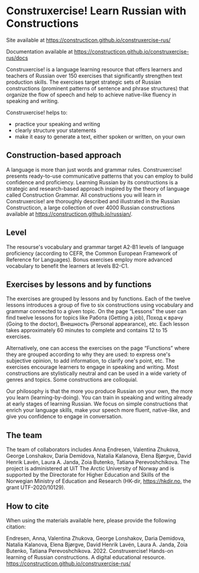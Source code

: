 # Construxercise! Learn Russian with Constructions

Site available at https://constructicon.github.io/construxercise-rus/

Documentation available at https://constructicon.github.io/construxercise-rus/docs

Construxercise! is a language learning resource that offers learners and teachers of Russian over 150 exercises that significantly strengthen text production skills. The exercises target strategic sets of Russian constructions (prominent patterns of sentence and phrase structures) that organize the flow of speech and help to achieve native-like fluency in speaking and writing. 

Construxercise! helps to:

- practice your speaking and writing
- clearly structure your statements
- make it easy to generate a text, either spoken or written, on your own

## Construction-based approach

A language is more than just words and grammar rules. Construxercise! presents ready-to-use communicative patterns that you can employ to build confidence and proficiency. Learning Russian by its constructions is a strategic and research-based approach inspired by the theory of language called Construction Grammar. All constructions you will learn in Construxercise! are thoroughly described and illustrated in the Russian Constructicon, a large collection of over 4000 Russian constructions available at https://constructicon.github.io/russian/. 


## Level

The resourse's vocabulary and grammar target A2-B1 levels of language proficiency (according to CEFR, the Common European Framework of Reference for Languages). Bonus exercises employ more advanced vocabulary to benefit the learners at levels B2-C1. 

## Exercises by lessons and by functions

The exercises are grouped by lessons and by functions. Each of the twelve lessons introduces a group of five to six constructions using vocabulary and grammar connected to a given topic. On the page “Lessons” the user can find twelve lessons for topics like Работа (Getting a job), Поход к врачу (Going to the doctor), Внешность (Personal appearance), etc. Each lesson takes approximately 60 minutes to complete and contains 12 to 15 exercises.

Alternatively, one can access the exercises on the page “Functions” where they are grouped according to why they are used: to express one's subjective opinion, to add information, to clarify one's point, etc. The exercises encourage learners to engage in speaking and writing. Most constructions are stylistically neutral and can be used in a wide variety of genres and topics. Some constructions are colloquial.

Our philosophy is that the more you produce Russian on your own, the more you learn (learning-by-doing). You can train in speaking and writing already at early stages of learning Russian. We focus on simple constructions that enrich your language skills, make your speech more fluent, native-like, and give you confidence to engage in conversation.

## The team
The team of collaborators includes Anna Endresen, Valentina Zhukova, George Lonshakov, Daria Demidova, Natalia Kalanova, Elena Bjørgve, David Henrik Lavén, Laura A. Janda, Zoia Butenko, Tatiana Perevoshchikova. The project is administered at UiT The Arctic University of Norway and is supported by the Directorate for Higher Education and Skills of the Norwegian Ministry of Education and Research (HK-dir, https://hkdir.no, the grant UTF-2020/10129).

## How to cite

When using the materials available here, please provide the following citation:

Endresen, Anna, Valentina Zhukova, George Lonshakov, Daria Demidova, Natalia Kalanova, Elena Bjørgve, David Henrik Lavén, Laura A. Janda, Zoia Butenko, Tatiana Perevoshchikova. 2022. Construxercise! Hands-on learning of Russian constructions. A digital educational resource. https://constructicon.github.io/construxercise-rus/



